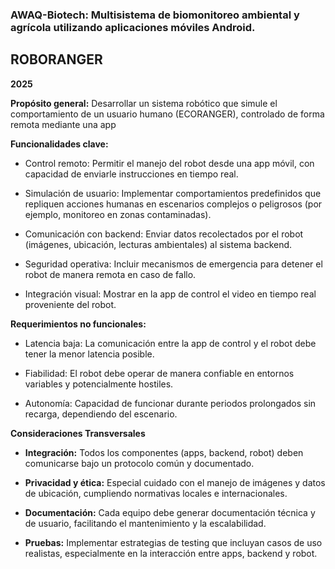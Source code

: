### AWAQ-Biotech: Multisistema de biomonitoreo ambiental y agrícola utilizando aplicaciones móviles Android. 

## ROBORANGER 

**2025** 

 

**Propósito general:**   Desarrollar un sistema robótico que simule el comportamiento de un usuario humano (ECORANGER), controlado de forma remota mediante una app 

**Funcionalidades clave:**

* Control remoto: Permitir el manejo del robot desde una app móvil, con capacidad de enviarle instrucciones en tiempo real. 

* Simulación de usuario: Implementar comportamientos predefinidos que repliquen acciones humanas en escenarios complejos o peligrosos (por ejemplo, monitoreo en zonas contaminadas). 

* Comunicación con backend: Enviar datos recolectados por el robot (imágenes, ubicación, lecturas ambientales) al sistema backend. 

* Seguridad operativa: Incluir mecanismos de emergencia para detener el robot de manera remota en caso de fallo. 

* Integración visual: Mostrar en la app de control el video en tiempo real proveniente del robot. 

**Requerimientos no funcionales:**

* Latencia baja: La comunicación entre la app de control y el robot debe tener la menor latencia posible. 

* Fiabilidad: El robot debe operar de manera confiable en entornos variables y potencialmente hostiles. 

* Autonomía: Capacidad de funcionar durante periodos prolongados sin recarga, dependiendo del escenario. 

**Consideraciones Transversales** 
* **Integración:** Todos los componentes (apps, backend, robot) deben comunicarse bajo un protocolo común y documentado. 

* **Privacidad y ética:** Especial cuidado con el manejo de imágenes y datos de ubicación, cumpliendo normativas locales e internacionales. 

* **Documentación:** Cada equipo debe generar documentación técnica y de usuario, facilitando el mantenimiento y la escalabilidad. 

* **Pruebas:** Implementar estrategias de testing que incluyan casos de uso realistas, especialmente en la interacción entre apps, backend y robot. 
